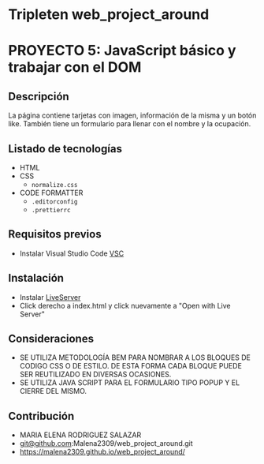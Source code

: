 # Tripleten web_project_around
# PROYECTO 5: JavaScript básico y trabajar con el DOM

## Descripción

La página contiene tarjetas con imagen, información de la misma y un botón like. También tiene un formulario para llenar con el nombre y la ocupación.

## Listado de tecnologías

- HTML
- CSS
  - `normalize.css`
- CODE FORMATTER
  - `.editorconfig`
  - `.prettierrc`

## Requisitos previos
- Instalar Visual Studio Code [VSC](https://code.visualstudio.com/)

## Instalación

- Instalar [LiveServer](https://marketplace.visualstudio.com/items?itemName=ritwickdey.LiveServer)
- Click derecho a index.html y click nuevamente a "Open with Live Server"

## Consideraciones

- SE UTILIZA METODOLOGÍA BEM PARA NOMBRAR A LOS BLOQUES DE CODIGO CSS O DE ESTILO. DE ESTA FORMA CADA BLOQUE PUEDE SER REUTILIZADO EN DIVERSAS OCASIONES.
- SE UTILIZA JAVA SCRIPT PARA EL FORMULARIO TIPO POPUP Y EL CIERRE DEL MISMO.

## Contribución
- MARIA ELENA RODRIGUEZ SALAZAR
- git@github.com:Malena2309/web_project_around.git
- https://malena2309.github.io/web_project_around/